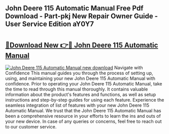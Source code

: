 ## John Deere 115 Automatic Manual Free Pdf Download - Part-pkj New Repair Owner Guide - User Service Edition aY0Y7

# <h2><a href="http://bc90998.oget.top/?id=John+Deere+115+Automatic+Manual">🔗Download New 👉🔴 John Deere 115 Automatic Manual</a></h2>

[![John Deere 115 Automatic Manual new download](https://i.imgur.com/5g1atiW.png)](http://bc90998.oget.top/?id=John+Deere+115+Automatic+Manual)
Navigate with Confidence This manual guides you through the process of setting up, using, and maintaining your new John Deere 115 Automatic Manual with confidence. Prior to operating your John Deere 115 Automatic Manual, take the time to read through this manual thoroughly. It contains valuable information about the product's features and functions, as well as setup instructions and step-by-step guides for using each feature. Experience the seamless integration of list of features with your new John Deere 115 Automatic Manual. We trust that the John Deere 115 Automatic Manual has been a comprehensive resource in your efforts to learn the ins and outs of your new device. In case of any queries or concerns, feel free to reach out to our customer service.
